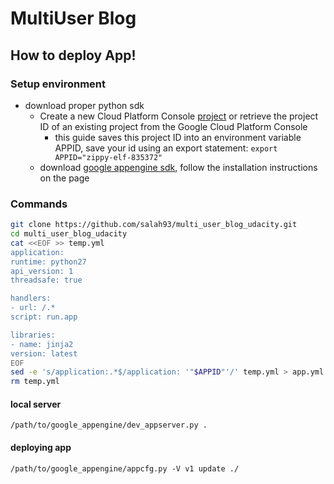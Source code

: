 # MultiUser Blog
## How to deploy App!
### Setup environment
+ download proper python sdk
	+ Create a new Cloud Platform Console [project](https://console.cloud.google.com/project?_ga=1.141058290.1527192164.1476821067) or retrieve the project ID of an existing project from the Google Cloud Platform Console
		+ this guide saves this project ID into an environment variable APPID, save your id using an export statement:
		`export APPID="zippy-elf-835372"`
	+ download [google appengine sdk](https://cloud.google.com/appengine/docs/python/download), follow the installation instructions on the page

### Commands
```bash
git clone https://github.com/salah93/multi_user_blog_udacity.git
cd multi_user_blog_udacity
cat <<EOF >> temp.yml
application:
runtime: python27
api_version: 1
threadsafe: true

handlers:
- url: /.*
script: run.app

libraries:
- name: jinja2
version: latest
EOF
sed -e 's/application:.*$/application: '"$APPID"'/' temp.yml > app.yml
rm temp.yml
```

#### local server
`/path/to/google_appengine/dev_appserver.py .`

#### deploying app
`/path/to/google_appengine/appcfg.py -V v1 update ./`
